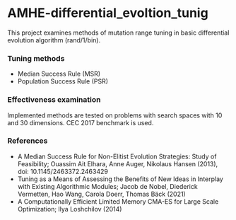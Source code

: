 # AMHE-differential_evoltion_tunig

This project examines methods of mutation range tuning in basic differential evolution algorithm (rand/1/bin).

### Tuning methods
 - Median Success Rule (MSR)
 - Population Success Rule (PSR)

### Effectiveness examination
Implemented methods are tested on problems with search spaces with 10 and 30 dimensions. CEC 2017 benchmark is used.

### References
 - A Median Success Rule for Non-Elitist Evolution Strategies: Study of Feasibility; Ouassim Ait Elhara, Anne Auger, Nikolaus Hansen (2013), doi: 10.1145/2463372.2463429
 - Tuning as a Means of Assessing the Benefits of New Ideas in Interplay with Existing Algorithmic Modules; Jacob de Nobel, Diederick Vermetten, Hao Wang, Carola Doerr, Thomas Bäck (2021)
 - A Computationally Efficient Limited Memory CMA-ES for Large Scale Optimization; Ilya Loshchilov (2014)
 